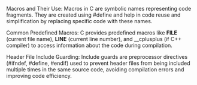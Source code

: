 Macros and Their Use: Macros in C are symbolic names representing code fragments. They are created using #define and help in code reuse and simplification by replacing specific code with these names.

Common Predefined Macros: C provides predefined macros like __FILE__ (current file name), __LINE__ (current line number), and __cplusplus (if C++ compiler) to access information about the code during compilation.

Header File Include Guarding: Include guards are preprocessor directives (#ifndef, #define, #endif) used to prevent header files from being included multiple times in the same source code, avoiding compilation errors and improving code efficiency.
